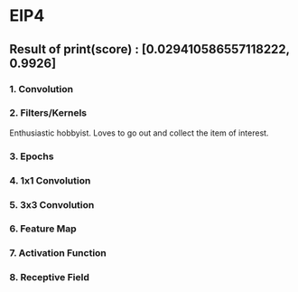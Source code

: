 # EIP4

## Result of print(score) : [0.029410586557118222, 0.9926]

### 1. Convolution 


### 2. Filters/Kernels
Enthusiastic hobbyist. Loves to go out and collect the item of interest.

### 3. Epochs

### 4. 1x1 Convolution

### 5. 3x3 Convolution

### 6. Feature Map

### 7. Activation Function 

### 8. Receptive Field
